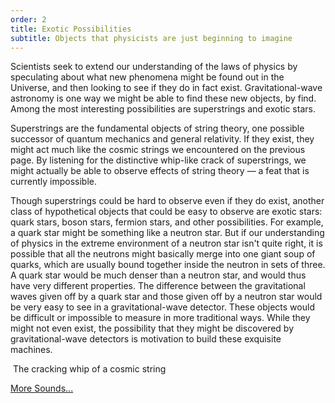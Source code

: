 ```yaml
---
order: 2
title: Exotic Possibilities
subtitle: Objects that physicists are just beginning to imagine
---
```


<p>Scientists seek to extend our understanding of the laws of physics by speculating about what new phenomena might be found out in the Universe, and then looking to see if they do in fact exist. Gravitational-wave astronomy is one way we might be able to find these new objects, by find. Among the most interesting possibilities are superstrings and exotic stars.</p>
<p>Superstrings are the fundamental objects of string theory, one possible successor of quantum mechanics and general relativity. If they exist, they might act much like the cosmic strings we encountered on the previous page. By listening for the distinctive whip-like crack of superstrings, we might actually be able to observe effects of string theory — a feat that is currently impossible.</p>
<p>Though superstrings could be hard to observe even if they do exist, another class of hypothetical objects that could be easy to observe are exotic stars: quark stars, boson stars, fermion stars, and other possibilities. For example, a quark star might be something like a neutron star. But if our understanding of physics in the extreme environment of a neutron star isn't quite right, it is possible that all the neutrons might basically merge into one giant soup of quarks, which are usually bound together inside the neutron in sets of three. A quark star would be much denser than a neutron star, and would thus have very different properties. The difference between the gravitational waves given off by a quark star and those given off by a neutron star would be very easy to see in a gravitational-wave detector. These objects would be difficult or impossible to measure in more traditional ways. While they might not even exist, the possibility that they might be discovered by gravitational-wave detectors is motivation to build these exquisite machines.</p>
<div class="sound">
<p class="icon-volume-up">&nbsp;The cracking whip of a cosmic string</p>
<p>
<audio src="/assets/sound/Cusp.wav" type="audio/x-wav"></audio>
</p>
</div>
<p><a href="index.php?Itemid=238" class="button" title="More Sounds...">More Sounds...</a></p>
